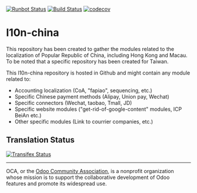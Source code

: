 [![Runbot Status](https://runbot.odoo-community.org/runbot/badge/flat/198/10.0.svg)](https://runbot.odoo-community.org/runbot/repo/github-com-oca-l10n-china-198)
[![Build Status](https://travis-ci.org/OCA/l10n-china.svg?branch=10.0)](https://travis-ci.org/OCA/l10n-china)
[![codecov](https://codecov.io/gh/OCA/l10n-china/branch/10.0/graph/badge.svg)](https://codecov.io/gh/OCA/l10n-china)

# l10n-china
This repository has been created to gather the modules related to the localization of Popular Republic of China, including Hong Kong and Macau. To be noted that a specific repository has been created for Taiwan.

This l10n-china repository is hosted in Github and might contain any module related to:

* Accounting localization (CoA, "fapiao", sequencing, etc.)
* Specific Chinese payment methods (Alipay, Union pay, Wechat)
* Specific connectors (Wechat, taobao, Tmall, JD)
* Specific website modules ("get-rid-of-google-content" modules, ICP BeiAn etc.)
* Other specific modules (Link to courrier companies, etc.)

[//]: # (addons)
[//]: # (end addons)


Translation Status
------------------
[![Transifex Status](https://www.transifex.com/projects/p/OCA-l10n-china-10-0/chart/image_png)](https://www.transifex.com/projects/p/OCA-l10n-china-10-0)

----

OCA, or the [Odoo Community Association](http://odoo-community.org/), is a nonprofit organization whose
mission is to support the collaborative development of Odoo features and
promote its widespread use.
